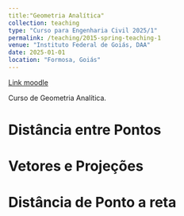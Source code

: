 ```yaml
---
title:"Geometria Analítica"
collection: teaching
type: "Curso para Engenharia Civil 2025/1"
permalink: /teaching/2015-spring-teaching-1
venue: "Instituto Federal de Goiás, DAA"
date: 2025-01-01
location: "Formosa, Goiás"
---
```

[Link moodle](https://moodle.ifg.edu.br/course/view.php?id=44011)

Curso de Geometria Analítica.

Distância entre Pontos
======

Vetores e Projeções
======

Distância de Ponto a reta
======
